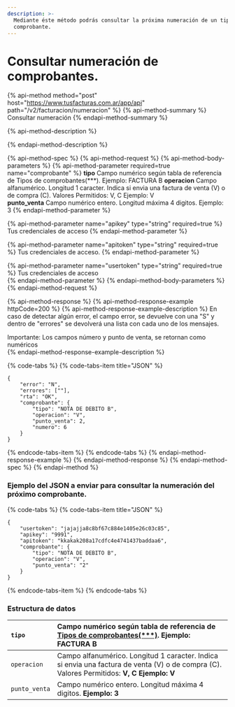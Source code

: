 ```yaml
---
description: >-
  Mediante éste método podrás consultar la próxima numeración de un tipo de
  comprobante.
---
```


# Consultar numeración de comprobantes.

{% api-method method="post" host="https://www.tusfacturas.com.ar/app/api" path="/v2/facturacion/numeracion" %}
{% api-method-summary %}
Consultar numeración
{% endapi-method-summary %}

{% api-method-description %}

{% endapi-method-description %}

{% api-method-spec %}
{% api-method-request %}
{% api-method-body-parameters %}
{% api-method-parameter required=true name="comprobante" %}
**tipo**    Campo numérico según tabla de referencia de Tipos de comprobantes\(\*\*\*\). Ejemplo: FACTURA B **operacion**    Campo alfanumérico. Longitud 1 caracter. Indica si envia una factura de venta \(V\) o de compra \(C\). Valores Permitidos: V, C Ejemplo: V   
**punto\_venta**    Campo numérico entero. Longitud máxima 4 digitos. Ejemplo: 3
{% endapi-method-parameter %}

{% api-method-parameter name="apikey" type="string" required=true %}
Tus credenciales de acceso
{% endapi-method-parameter %}

{% api-method-parameter name="apitoken" type="string" required=true %}
Tus credenciales de acceso.
{% endapi-method-parameter %}

{% api-method-parameter name="usertoken" type="string" required=true %}
Tus credenciales de acceso  
{% endapi-method-parameter %}
{% endapi-method-body-parameters %}
{% endapi-method-request %}

{% api-method-response %}
{% api-method-response-example httpCode=200 %}
{% api-method-response-example-description %}
En caso de detectar algún error, el campo error, se devuelve con una "S" y dentro de "errores" se devolverá una lista con cada uno de los mensajes.  
  
Importante: Los campos número y punto de venta, se retornan como numéricos  
{% endapi-method-response-example-description %}

{% code-tabs %}
{% code-tabs-item title="JSON" %}
```
{
	"error": "N",
	"errores": [""],
	"rta": "OK",
	"comprobante": {
		"tipo": "NOTA DE DEBITO B",
		"operacion": "V",
		"punto_venta": 2,
		"numero": 6
	}
}
```
{% endcode-tabs-item %}
{% endcode-tabs %}
{% endapi-method-response-example %}
{% endapi-method-response %}
{% endapi-method-spec %}
{% endapi-method %}

### Ejemplo del JSON a enviar para consultar la numeración del próximo comprobante.

{% code-tabs %}
{% code-tabs-item title="JSON" %}
```text
{
	"usertoken": "jajajja8c8bf67c884e1405e26c03c85",
	"apikey": "9991",
	"apitoken": "kkakak208a17cdfc4e4741437baddaa6",
	"comprobante": {
		"tipo": "NOTA DE DEBITO B",
		"operacion": "V",
		"punto_venta": "2"
	}
}
```
{% endcode-tabs-item %}
{% endcode-tabs %}

### Estructura de datos 

| `tipo` | Campo numérico según tabla de referencia de [Tipos de comprobantes\(\*\*\*\)](https://www.tusfacturas.com.ar/api-factura-electronica-afip.html#tabla-comprobantes). **Ejemplo: FACTURA B** |
| :--- | :--- |
| `operacion` | Campo alfanumérico. Longitud 1 caracter. Indica si envia una factura de venta \(V\) o de compra \(C\).  Valores Permitidos: **V, C** **Ejemplo: V** |
| `punto_venta` | Campo numérico entero. Longitud máxima 4 digitos. **Ejemplo: 3** |

